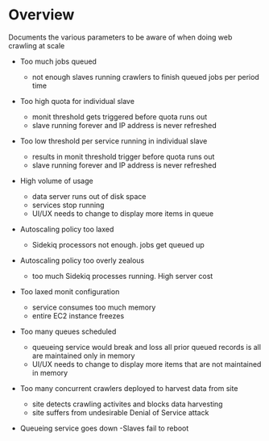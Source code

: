 # Overview
Documents the various parameters to be aware of when doing web crawling at scale

- Too much jobs queued
  - not enough slaves running crawlers to finish queued jobs per period time

- Too high quota for individual slave
  - monit threshold gets triggered before quota runs out
  - slave running forever and IP address is never refreshed

- Too low threshold per service running in individual slave
  - results in monit threshold trigger before quota runs out
  - slave running forever and IP address is never refreshed

- High volume of usage
  - data server runs out of disk space
  - services stop running
  - UI/UX needs to change to display more items in queue

- Autoscaling policy too laxed
  - Sidekiq processors not enough. jobs get queued up

- Autoscaling policy too overly zealous
  - too much Sidekiq processes running. High server cost

- Too laxed monit configuration
  - service consumes too much memory
  - entire EC2 instance freezes

- Too many queues scheduled
  - queueing service would break and loss all prior queued records is all are maintained only in memory
  - UI/UX needs to change to display more items that are not maintained in memory

- Too many concurrent crawlers deployed to harvest data from site
  - site detects crawling activites and blocks data harvesting
  - site suffers from undesirable Denial of Service attack

- Queueing service goes down
  -Slaves fail to reboot
